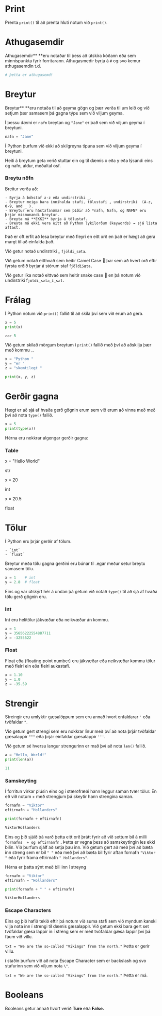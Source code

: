 # Print


Prenta  `print()` til að prenta hluti notum við   `print()`.

# Athugasemdir
Athugasemdir** **eru notaðar til þess að útskíra kóðann eða sem minnispunkta fyrir forritarann. Athugasmedir byrja á `#` og svo kemur athugasemdin t.d.

```python
# þetta er athugasemd!
```


# Breytur
Breytur** **eru notaða til að geyma gögn og þær verða til um leið og við setjum þær samasem þá gagna týpu sem við viljum geyma.

Í þessu dæmi er `nafn` breytan og `"Jane"` er það sem við viljum geyma í breytuni. 

```python
nafn = "Jane" 
```


Í Python þurfum við ekki að skilgreyna típuna sem við viljum geyma í breytuni.

Heiti á breytum geta verið stuttar ein og til dæmis x eða y eða lýsandi eins og nafn, aldur, meðaltal osf.

### Breytu nöfn


Breitur verða að:


	- Byrja á bókstaf a-z eða undirstriki _.
	- Breytur meiga bara innihalda stafi, tölustafi , undirstriki  (A-z, 0-9, and _ ).
	- Breytur eru hástafanæmar sem þíðir að *nafn, Nafn, og NAFN* eru þrjár mismunandi breytur.
	- Breyta má **EKKI** byrja á tölustaf.
	- Breyta má ekki vera eitt að Python lykilorðum (keywords) → sjá lista aftast.

Það er oft erfit að lesa breytur með fleyri en eitt orð en það er hægt að gera margt til að einfalda það.

Við getur notað undirstriki _ `fjöldi_sæta`. 

Við getum notað eitthvað sem heitir Camel Case 🐫 þar sem að hvert orð eftir fyrsta orðið byrjar á stórum staf f`jöldiSæta.` 

Við getur líka notað eittvað sem heitir snake case 🐍 en þá notum við undirstriki  f`jöldi_sæta_í_sal.` 

# Frálag


Í Python notum við `print()` fallið til að skila því sem við erum að gera.

```python
x = 5
print(x)

>>> 5
```


Við getum skilað mörgum breytum í  `print()` fallið með því að aðskilja þær með kommu `,`.

```python
x = "Python "
y = "er "
z = "skemtilegt "

print(x, y, z)
```


# Gerðir gagna


Hægt er að sjá af hvaða gerð gögnin erum sem við erum að vinna með með því að nota `type()` fallið.

```python
x = 5
print(type(x))
```


Hérna eru nokkrar algengar gerðir gagna:

### Table


x = "Hello World"

str

x = 20

int

x = 20.5

float

# Tölur


Í Python eru þrjár gerðir af tölum.


	- `int` 
	- `float`

Breytur meða tölu gagna gerðini eru búnar til .egar meður setur breytu samasem tölu.

```python
x = 1    # int
y = 2.8  # float
```


Eins og var útskýrt hér á undan þá getum við notað `type()`  til að sjá af hvaða tölu gerð gögnin eru.

### Int


 Int eru helitölur jákvæðar eða neikvæðar án kommu.

```python
x = 1
y = 35656222554887711
z = -3255522
```


### Float


Float eða (floating point number) eru jákvæðar eða neikvæðar kommu tölur með fleiri ein eða fleiri aukastafi.

```python
x = 1.10
y = 1.0
z = -35.59
```


# Strengir


Streingir eru umlyktir gæsalöppum sem eru annað hvort enfaldarar `'`  eða tvöfaldar `"`.

Við getum gert strengi sem eru nokkrar línur með því að nota þrjár tvöfaldar gæsalappir `"""` eða þrjár einfaldar gæsalappir `'''`.

Við getum sé hversu langur strengurinn er mað því að nota `len()` fallið.

```python
a = "Hello, World!"
print(len(a))

11
```


### Samskeyting


Í forritun virkar plúsin eins og í stærðfræði hann leggur saman tvær tölur. En eð við notum + með strengjum þá skeytir hann strengina saman. 

```python
fornafn = "Viktor"
eftirnafn = "Hollanders"

print(fornafn + eftirnafn)

ViktorHollanders
```


Eins og þið sjáið þá varð þetta eitt orð þrátt fyrir að við settum bil á milli `fornafns  + og eftirnanfn` . Þetta er vegna þess að samskeytingin les ekki bilin. Við þurfum sjálf að setja þau inn. Við getum gert að með því að bæta inn streng sem er bil `" "` eða með því að bæta bil fyrir aftan fornafn `"Viktor "` eða fyrir frama eftrirnafn `" Hollanders"`.

Hérna er þatta sýnt með bill inn í streyng

```python
fornafn = "Viktor"
eftirnafn = "Hollanders"

print(fornafn + " " + eftirnafn)

ViktorHollanders
```


### Escape Characters


Eins og þið hafið tekið eftir þá notum við suma stafi sem við myndum kanski vilja nota inn í strengi til dæmis gæsalappir. Við getum ekki bara gert set tvöfaldar gæsa lappir in í streng sem er með tvöfaldar gæsa lappir því þá fáum við villu.

`txt = "We are the so-called "Vikings" from the north."`  Þetta er gerir villu.

í staðin þurfum við að nota Escape Character sem er backslash og svo stafurinn sem við viljum nota `\"`.

`txt = "We are the so-called "Vikings" from the north."`  Þetta er má.

# Booleans


Booleans getur annað hvort verið **Ture** eða **False.** 


